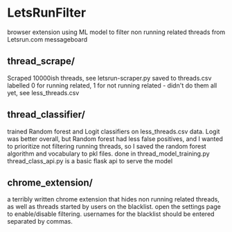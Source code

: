 # LetsRunFilter
browser extension using ML model to filter non running related threads from Letsrun.com messageboard

## thread_scrape/
Scraped 10000ish threads, see letsrun-scraper.py
saved to threads.csv
labelled 0 for running related, 1 for not running related - didn't do them all yet, see less_threads.csv

## thread_classifier/
trained Random forest and Logit classifiers on less_threads.csv data. Logit was better overall, but Random forest had less false positives, and I wanted to prioritize not filtering running threads, so I saved the random forest algorithm and vocabulary to pkl files. done in thread_model_training.py
thread_class_api.py is a basic flask api to serve the model

## chrome_extension/
a terribly written chrome extension that hides non running related threads, as well as threads started by users on the blacklist. open the settings page to enable/disable filtering. usernames for the blacklist should be entered separated by commas.
